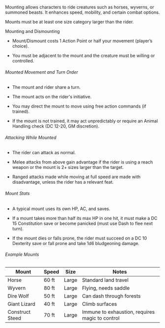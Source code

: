 Mounting allows characters to ride creatures such as horses, wyverns, or summoned beasts. It enhances speed, mobility, and certain combat options.

  

Mounts must be at least one size category larger than the rider.

Mounting and Dismounting

- Mount/Dismount costs 1 Action Point or half your movement (player’s choice).
    
- You must be adjacent to the mount and the creature must be willing or controlled.
    

###### Mounted Movement and Turn Order

- The mount and rider share a turn.
    
- The mount acts on the rider's initiative.
    
- You may direct the mount to move using free action commands (if trained).
    
- If the mount is not trained, it may act unpredictably or require an Animal Handling check (DC 12-20, GM discretion).
    

###### Attacking While Mounted

- The rider can attack as normal.
    
- Melee attacks from above gain advantage if the rider is using a reach weapon or the mount is 2+ sizes larger than the target.
    
- Ranged attacks made while moving at full speed are made with disadvantage, unless the rider has a relevant feat.
    

###### Mount Stats

- A typical mount uses its own HP, AC, and saves.
    
- If a mount takes more than half its max HP in one hit, it must make a DC 15 Constitution save or become panicked (must use Dash to flee next turn).
    
- If the mount dies or falls prone, the rider must succeed on a DC 10 Dexterity save or fall prone and take 1d6 bludgeoning damage.
    

###### Example Mounts


| Mount           | Speed | Size  | Notes                                           |
| --------------- | ----- | ----- | ----------------------------------------------- |
| Horse           | 60 ft | Large | Standard land travel                            |
| Wyvern          | 80 ft | Large | Flying, needs saddle                            |
| Dire Wolf       | 50 ft | Large | Can dash through forests                        |
| Giant Lizard    | 40 ft | Large | Climb surfaces                                  |
| Construct Steed | 70 ft | Large | Immune to exhaustion, requires magic to control |